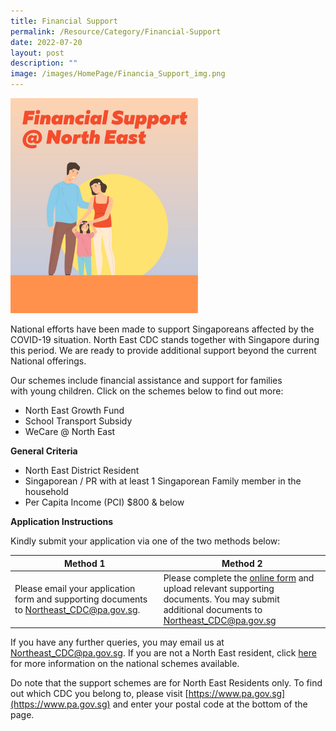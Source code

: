 ```yaml
---
title: Financial Support
permalink: /Resource/Category/Financial-Support
date: 2022-07-20
layout: post
description: ""
image: /images/HomePage/Financia_Support_img.png
---
```



![Financial Support @ North East](/images/HomePage/Financia_Support_img.png)

National efforts have been made to support Singaporeans affected by the COVID-19 situation. North East CDC stands together with Singapore during this period. We are ready to provide additional support beyond the current National offerings.

Our schemes include financial assistance and support for families with young children. Click on the schemes below to find out more:

* North East Growth Fund
* School Transport Subsidy
* WeCare @ North East

**General Criteria**

*   North East District Resident
*   Singaporean / PR with at least 1 Singaporean Family member in the household
*   Per Capita Income (PCI) $800 & below

**Application Instructions**

Kindly submit your application via one of the two methods below:

| Method 1 | Method 2 |
| -------- | -------- |
| Please email your application form and supporting documents to [Northeast_CDC@pa.gov.sg](mailto:Northeast_CDC@pa.gov.sg).    | Please complete the [online form](https://form.gov.sg/#!/5e994b5f5dad670011b1d2ed) and upload relevant supporting documents. You may submit additional documents to [Northeast_CDC@pa.gov.sg](mailto:Northeast_CDC@pa.gov.sg)      |


If you have any further queries, you may email us at [Northeast_CDC@pa.gov.sg](mailto:Northeast_CDC@pa.gov.sg). If you are not a North East resident, click [here](https://supportgowhere.life.gov.sg/) for more information on the national schemes available. 

Do note that the support schemes are for North East Residents only. To find out which CDC you belong to, please visit [https://www.pa.gov.sg](https://www.pa.gov.sg) and enter your postal code at the bottom of the page.